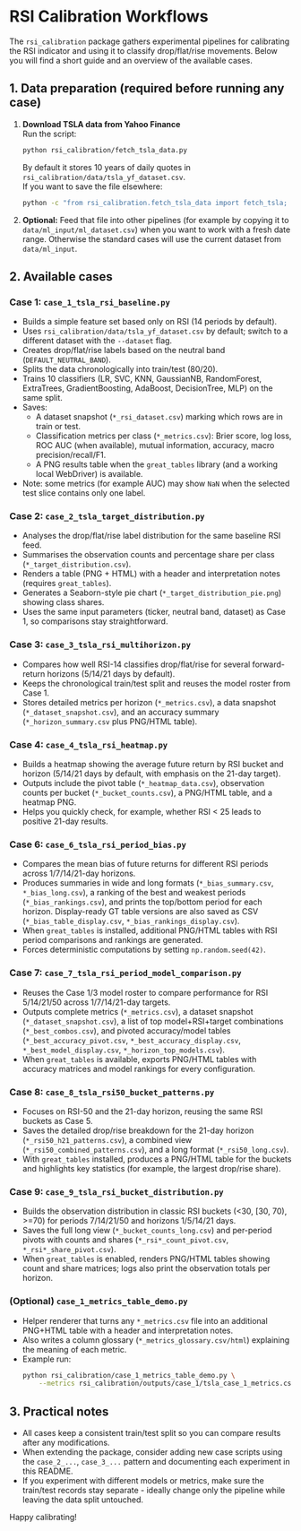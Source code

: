 <!-- README for the rsi_calibration package -->

# RSI Calibration Workflows

The `rsi_calibration` package gathers experimental pipelines for calibrating the RSI indicator and using it to classify drop/flat/rise movements. Below you will find a short guide and an overview of the available cases.

## 1. Data preparation (required before running any case)

1. **Download TSLA data from Yahoo Finance**  
   Run the script:
   ```bash
   python rsi_calibration/fetch_tsla_data.py
   ```
   By default it stores 10 years of daily quotes in `rsi_calibration/data/tsla_yf_dataset.csv`.  
   If you want to save the file elsewhere:
   ```bash
   python -c "from rsi_calibration.fetch_tsla_data import fetch_tsla; fetch_tsla(output_path='path/to/file.csv')"
   ```

2. **Optional:** Feed that file into other pipelines (for example by copying it to `data/ml_input/ml_dataset.csv`) when you want to work with a fresh date range. Otherwise the standard cases will use the current dataset from `data/ml_input`.

## 2. Available cases

### Case 1: `case_1_tsla_rsi_baseline.py`
- Builds a simple feature set based only on RSI (14 periods by default).
- Uses `rsi_calibration/data/tsla_yf_dataset.csv` by default; switch to a different dataset with the `--dataset` flag.
- Creates drop/flat/rise labels based on the neutral band (`DEFAULT_NEUTRAL_BAND`).
- Splits the data chronologically into train/test (80/20).
- Trains 10 classifiers (LR, SVC, KNN, GaussianNB, RandomForest, ExtraTrees, GradientBoosting, AdaBoost, DecisionTree, MLP) on the same split.
- Saves:
  - A dataset snapshot (`*_rsi_dataset.csv`) marking which rows are in train or test.
  - Classification metrics per class (`*_metrics.csv`): Brier score, log loss, ROC AUC (when available), mutual information, accuracy, macro precision/recall/F1.
  - A PNG results table when the `great_tables` library (and a working local WebDriver) is available.
- Note: some metrics (for example AUC) may show `NaN` when the selected test slice contains only one label.

### Case 2: `case_2_tsla_target_distribution.py`
- Analyses the drop/flat/rise label distribution for the same baseline RSI feed.
- Summarises the observation counts and percentage share per class (`*_target_distribution.csv`).
- Renders a table (PNG + HTML) with a header and interpretation notes (requires `great_tables`).
- Generates a Seaborn-style pie chart (`*_target_distribution_pie.png`) showing class shares.
- Uses the same input parameters (ticker, neutral band, dataset) as Case 1, so comparisons stay straightforward.

### Case 3: `case_3_tsla_rsi_multihorizon.py`
- Compares how well RSI-14 classifies drop/flat/rise for several forward-return horizons (5/14/21 days by default).
- Keeps the chronological train/test split and reuses the model roster from Case 1.
- Stores detailed metrics per horizon (`*_metrics.csv`), a data snapshot (`*_dataset_snapshot.csv`), and an accuracy summary (`*_horizon_summary.csv` plus PNG/HTML table).

### Case 4: `case_4_tsla_rsi_heatmap.py`
- Builds a heatmap showing the average future return by RSI bucket and horizon (5/14/21 days by default, with emphasis on the 21-day target).
- Outputs include the pivot table (`*_heatmap_data.csv`), observation counts per bucket (`*_bucket_counts.csv`), a PNG/HTML table, and a heatmap PNG.
- Helps you quickly check, for example, whether RSI < 25 leads to positive 21-day results.

### Case 6: `case_6_tsla_rsi_period_bias.py`
- Compares the mean bias of future returns for different RSI periods across 1/7/14/21-day horizons.
- Produces summaries in wide and long formats (`*_bias_summary.csv`, `*_bias_long.csv`), a ranking of the best and weakest periods (`*_bias_rankings.csv`), and prints the top/bottom period for each horizon. Display-ready GT table versions are also saved as CSV (`*_bias_table_display.csv`, `*_bias_rankings_display.csv`).
- When `great_tables` is installed, additional PNG/HTML tables with RSI period comparisons and rankings are generated.
- Forces deterministic computations by setting `np.random.seed(42)`.

### Case 7: `case_7_tsla_rsi_period_model_comparison.py`
- Reuses the Case 1/3 model roster to compare performance for RSI 5/14/21/50 across 1/7/14/21-day targets.
- Outputs complete metrics (`*_metrics.csv`), a dataset snapshot (`*_dataset_snapshot.csv`), a list of top model+RSI+target combinations (`*_best_combos.csv`), and pivoted accuracy/model tables (`*_best_accuracy_pivot.csv`, `*_best_accuracy_display.csv`, `*_best_model_display.csv`, `*_horizon_top_models.csv`).
- When `great_tables` is available, exports PNG/HTML tables with accuracy matrices and model rankings for every configuration.

### Case 8: `case_8_tsla_rsi50_bucket_patterns.py`
- Focuses on RSI-50 and the 21-day horizon, reusing the same RSI buckets as Case 5.
- Saves the detailed drop/rise breakdown for the 21-day horizon (`*_rsi50_h21_patterns.csv`), a combined view (`*_rsi50_combined_patterns.csv`), and a long format (`*_rsi50_long.csv`).
- With `great_tables` installed, produces a PNG/HTML table for the buckets and highlights key statistics (for example, the largest drop/rise share).

### Case 9: `case_9_tsla_rsi_bucket_distribution.py`
- Builds the observation distribution in classic RSI buckets (<30, [30, 70), >=70) for periods 7/14/21/50 and horizons 1/5/14/21 days.
- Saves the full long view (`*_bucket_counts_long.csv`) and per-period pivots with counts and shares (`*_rsi*_count_pivot.csv`, `*_rsi*_share_pivot.csv`).
- When `great_tables` is enabled, renders PNG/HTML tables showing count and share matrices; logs also print the observation totals per horizon.

### (Optional) `case_1_metrics_table_demo.py`
- Helper renderer that turns any `*_metrics.csv` file into an additional PNG+HTML table with a header and interpretation notes.
- Also writes a column glossary (`*_metrics_glossary.csv/html`) explaining the meaning of each metric.
- Example run:
  ```bash
  python rsi_calibration/case_1_metrics_table_demo.py \
      --metrics rsi_calibration/outputs/case_1/tsla_case_1_metrics.csv
  ```

## 3. Practical notes

- All cases keep a consistent train/test split so you can compare results after any modifications.
- When extending the package, consider adding new case scripts using the `case_2_...`, `case_3_...` pattern and documenting each experiment in this README.
- If you experiment with different models or metrics, make sure the train/test records stay separate - ideally change only the pipeline while leaving the data split untouched.

Happy calibrating!
